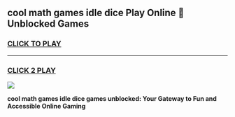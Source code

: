 
## cool math games idle dice Play Online 👋 Unblocked Games
<h3>
<a href="https://news.freeplayer.one?title=cool_math_games_idle_dice&ref=17CMG">CLICK TO PLAY</a></h3>
<hr>

<h3>
<a href="https://news.freeplayer.one?title=cool_math_games_idle_dice&ref=17CMG">CLICK 2 PLAY</a>
  
</h3>

<a href="https://news.freeplayer.one?title=cool_math_games_idle_dice&ref=17CMG/"><img src="https://clearcache.store/games.png"></a>


**cool math games idle dice games unblocked: Your Gateway to Fun and Accessible Online Gaming**
